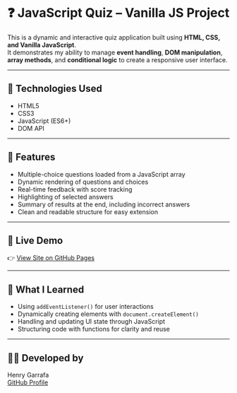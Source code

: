 # ❓ JavaScript Quiz – Vanilla JS Project

This is a dynamic and interactive quiz application built using **HTML, CSS, and Vanilla JavaScript**.  
It demonstrates my ability to manage **event handling**, **DOM manipulation**, **array methods**, and **conditional logic** to create a responsive user interface.

---

## 🔧 Technologies Used

- HTML5  
- CSS3  
- JavaScript (ES6+)  
- DOM API  

---

## 🎯 Features

- Multiple-choice questions loaded from a JavaScript array
- Dynamic rendering of questions and choices
- Real-time feedback with score tracking
- Highlighting of selected answers
- Summary of results at the end, including incorrect answers
- Clean and readable structure for easy extension

---

## 🚀 Live Demo

👉 [View Site on GitHub Pages](https://tu-usuario.github.io/js-quiz/)


---

## 🧠 What I Learned

- Using `addEventListener()` for user interactions  
- Dynamically creating elements with `document.createElement()`  
- Handling and updating UI state through JavaScript  
- Structuring code with functions for clarity and reuse

---

## 👨‍💻 Developed by

Henry Garrafa  
[GitHub Profile](https://github.com/henrygarrafa)

